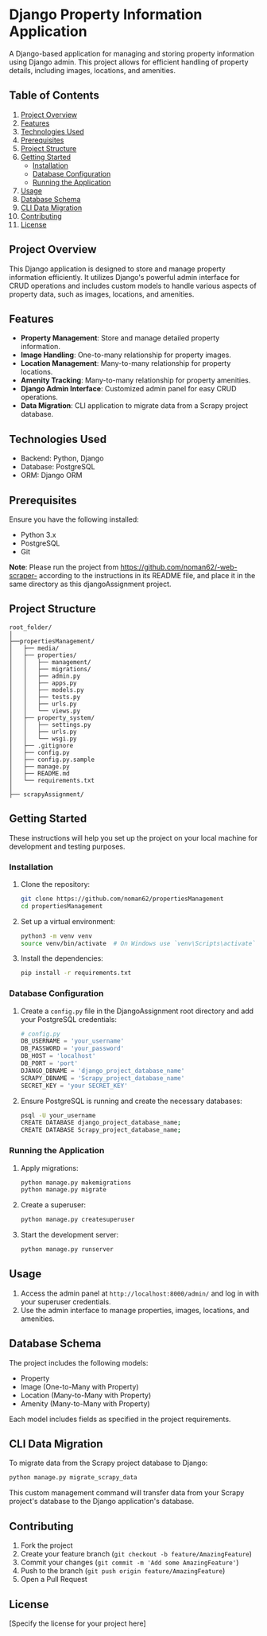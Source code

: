 # Django Property Information Application

A Django-based application for managing and storing property information using Django admin. This project allows for efficient handling of property details, including images, locations, and amenities.

## Table of Contents

1. [Project Overview](#project-overview)
2. [Features](#features)
3. [Technologies Used](#technologies-used)
4. [Prerequisites](#prerequisites)
5. [Project Structure](#project-structure)
6. [Getting Started](#getting-started)
   - [Installation](#installation)
   - [Database Configuration](#database-configuration)
   - [Running the Application](#running-the-application)
7. [Usage](#usage)
8. [Database Schema](#database-schema)
9. [CLI Data Migration](#cli-data-migration)
10. [Contributing](#contributing)
11. [License](#license)

## Project Overview

This Django application is designed to store and manage property information efficiently. It utilizes Django's powerful admin interface for CRUD operations and includes custom models to handle various aspects of property data, such as images, locations, and amenities.

## Features

- **Property Management**: Store and manage detailed property information.
- **Image Handling**: One-to-many relationship for property images.
- **Location Management**: Many-to-many relationship for property locations.
- **Amenity Tracking**: Many-to-many relationship for property amenities.
- **Django Admin Interface**: Customized admin panel for easy CRUD operations.
- **Data Migration**: CLI application to migrate data from a Scrapy project database.

## Technologies Used

- Backend: Python, Django
- Database: PostgreSQL
- ORM: Django ORM

## Prerequisites

Ensure you have the following installed:
- Python 3.x
- PostgreSQL
- Git

**Note**: Please run the project from https://github.com/noman62/-web-scraper- according to the instructions in its README file, and place it in the same directory as this djangoAssignment project.

## Project Structure

```
root_folder/
│
├──propertiesManagement/
│   ├── media/
│   ├── properties/
│   │   ├── management/
│   │   ├── migrations/
│   │   ├── admin.py
│   │   ├── apps.py
│   │   ├── models.py
│   │   ├── tests.py
│   │   ├── urls.py
│   │   └── views.py
│   ├── property_system/
│   │   ├── settings.py
│   │   ├── urls.py
│   │   └── wsgi.py
│   ├── .gitignore
│   ├── config.py
│   ├── config.py.sample
│   ├── manage.py
│   ├── README.md
│   └── requirements.txt
│
├── scrapyAssignment/
```

## Getting Started

These instructions will help you set up the project on your local machine for development and testing purposes.

### Installation

1. Clone the repository:
   ```bash
   git clone https://github.com/noman62/propertiesManagement
   cd propertiesManagement
   ```

2. Set up a virtual environment:
   ```bash
   python3 -m venv venv
   source venv/bin/activate  # On Windows use `venv\Scripts\activate`
   ```

3. Install the dependencies:
   ```bash
   pip install -r requirements.txt
   ```

### Database Configuration

1. Create a `config.py` file in the DjangoAssignment root directory and add your PostgreSQL credentials:

   ```python
   # config.py
   DB_USERNAME = 'your_username'
   DB_PASSWORD = 'your_password'
   DB_HOST = 'localhost'
   DB_PORT = 'port'
   DJANGO_DBNAME = 'django_project_database_name'
   SCRAPY_DBNAME = 'Scrapy_project_database_name'
   SECRET_KEY = 'your SECRET_KEY'
   ```

2. Ensure PostgreSQL is running and create the necessary databases:

   ```bash
   psql -U your_username
   CREATE DATABASE django_project_database_name;
   CREATE DATABASE Scrapy_project_database_name;
   ```

### Running the Application

1. Apply migrations:
   ```bash
   python manage.py makemigrations
   python manage.py migrate
   ```

2. Create a superuser:
   ```bash
   python manage.py createsuperuser
   ```

3. Start the development server:
   ```bash
   python manage.py runserver
   ```

## Usage

1. Access the admin panel at `http://localhost:8000/admin/` and log in with your superuser credentials.
2. Use the admin interface to manage properties, images, locations, and amenities.

## Database Schema

The project includes the following models:
- Property
- Image (One-to-Many with Property)
- Location (Many-to-Many with Property)
- Amenity (Many-to-Many with Property)

Each model includes fields as specified in the project requirements.

## CLI Data Migration

To migrate data from the Scrapy project database to Django:

```bash
python manage.py migrate_scrapy_data
```

This custom management command will transfer data from your Scrapy project's database to the Django application's database.

## Contributing

1. Fork the project
2. Create your feature branch (`git checkout -b feature/AmazingFeature`)
3. Commit your changes (`git commit -m 'Add some AmazingFeature'`)
4. Push to the branch (`git push origin feature/AmazingFeature`)
5. Open a Pull Request

## License

[Specify the license for your project here]
